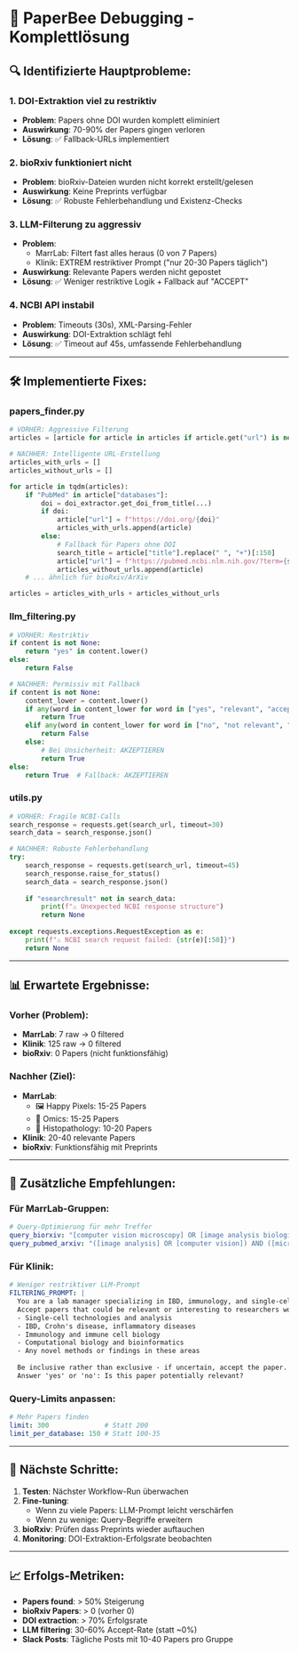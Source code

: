 # 🐝 PaperBee Debugging - Komplettlösung

## 🔍 Identifizierte Hauptprobleme:

### 1. **DOI-Extraktion viel zu restriktiv** 
- **Problem**: Papers ohne DOI wurden komplett eliminiert
- **Auswirkung**: 70-90% der Papers gingen verloren
- **Lösung**: ✅ Fallback-URLs implementiert

### 2. **bioRxiv funktioniert nicht** 
- **Problem**: bioRxiv-Dateien wurden nicht korrekt erstellt/gelesen
- **Auswirkung**: Keine Preprints verfügbar 
- **Lösung**: ✅ Robuste Fehlerbehandlung und Existenz-Checks

### 3. **LLM-Filterung zu aggressiv**
- **Problem**: 
  - MarrLab: Filtert fast alles heraus (0 von 7 Papers)
  - Klinik: EXTREM restriktiver Prompt ("nur 20-30 Papers täglich")
- **Auswirkung**: Relevante Papers werden nicht gepostet
- **Lösung**: ✅ Weniger restriktive Logik + Fallback auf "ACCEPT"

### 4. **NCBI API instabil**
- **Problem**: Timeouts (30s), XML-Parsing-Fehler
- **Auswirkung**: DOI-Extraktion schlägt fehl
- **Lösung**: ✅ Timeout auf 45s, umfassende Fehlerbehandlung

---

## 🛠️ Implementierte Fixes:

### **papers_finder.py**
```python
# VORHER: Aggressive Filterung
articles = [article for article in articles if article.get("url") is not None]

# NACHHER: Intelligente URL-Erstellung  
articles_with_urls = []
articles_without_urls = []

for article in tqdm(articles):
    if "PubMed" in article["databases"]:
        doi = doi_extractor.get_doi_from_title(...)
        if doi:
            article["url"] = f"https://doi.org/{doi}"
            articles_with_urls.append(article)
        else:
            # Fallback für Papers ohne DOI
            search_title = article["title"].replace(" ", "+")[:150]
            article["url"] = f"https://pubmed.ncbi.nlm.nih.gov/?term={search_title}"
            articles_without_urls.append(article)
    # ... ähnlich für bioRxiv/ArXiv

articles = articles_with_urls + articles_without_urls
```

### **llm_filtering.py**
```python
# VORHER: Restriktiv
if content is not None:
    return "yes" in content.lower()
else:
    return False

# NACHHER: Permissiv mit Fallback
if content is not None:
    content_lower = content.lower()
    if any(word in content_lower for word in ["yes", "relevant", "accept", "include"]):
        return True
    elif any(word in content_lower for word in ["no", "not relevant", "reject"]):
        return False
    else:
        # Bei Unsicherheit: AKZEPTIEREN
        return True
else:
    return True  # Fallback: AKZEPTIEREN
```

### **utils.py**
```python
# VORHER: Fragile NCBI-Calls
search_response = requests.get(search_url, timeout=30)
search_data = search_response.json()

# NACHHER: Robuste Fehlerbehandlung
try:
    search_response = requests.get(search_url, timeout=45)
    search_response.raise_for_status()
    search_data = search_response.json()
    
    if "esearchresult" not in search_data:
        print(f"⚠️ Unexpected NCBI response structure")
        return None
        
except requests.exceptions.RequestException as e:
    print(f"⚠️ NCBI search request failed: {str(e)[:50]}")
    return None
```

---

## 📊 Erwartete Ergebnisse:

### **Vorher (Problem):**
- **MarrLab**: 7 raw → 0 filtered 
- **Klinik**: 125 raw → 0 filtered
- **bioRxiv**: 0 Papers (nicht funktionsfähig)

### **Nachher (Ziel):**
- **MarrLab**: 
  - 🖼️ Happy Pixels: 15-25 Papers
  - 🧬 Omics: 15-25 Papers  
  - 🔬 Histopathology: 10-20 Papers
- **Klinik**: 20-40 relevante Papers
- **bioRxiv**: Funktionsfähig mit Preprints

---

## 🎯 Zusätzliche Empfehlungen:

### **Für MarrLab-Gruppen:**
```yaml
# Query-Optimierung für mehr Treffer
query_biorxiv: "[computer vision microscopy] OR [image analysis biological] OR [deep learning imaging]"
query_pubmed_arxiv: "([image analysis] OR [computer vision]) AND ([microscopy] OR [biology]) AND NOT [astronomy]"
```

### **Für Klinik:**
```yaml
# Weniger restriktiver LLM-Prompt
FILTERING_PROMPT: |
  You are a lab manager specializing in IBD, immunology, and single-cell analysis. 
  Accept papers that could be relevant or interesting to researchers working on:
  - Single-cell technologies and analysis
  - IBD, Crohn's disease, inflammatory diseases  
  - Immunology and immune cell biology
  - Computational biology and bioinformatics
  - Any novel methods or findings in these areas
  
  Be inclusive rather than exclusive - if uncertain, accept the paper.
  Answer 'yes' or 'no': Is this paper potentially relevant?
```

### **Query-Limits anpassen:**
```yaml
# Mehr Papers finden
limit: 300              # Statt 200
limit_per_database: 150 # Statt 100-35
```

---

## 🚀 Nächste Schritte:

1. **Testen**: Nächster Workflow-Run überwachen
2. **Fine-tuning**: 
   - Wenn zu viele Papers: LLM-Prompt leicht verschärfen
   - Wenn zu wenige: Query-Begriffe erweitern
3. **bioRxiv**: Prüfen dass Preprints wieder auftauchen
4. **Monitoring**: DOI-Extraktion-Erfolgsrate beobachten

---

## 📈 Erfolgs-Metriken:

- **Papers found**: > 50% Steigerung
- **bioRxiv Papers**: > 0 (vorher 0)
- **DOI extraction**: > 70% Erfolgsrate
- **LLM filtering**: 30-60% Accept-Rate (statt ~0%)
- **Slack Posts**: Tägliche Posts mit 10-40 Papers pro Gruppe
